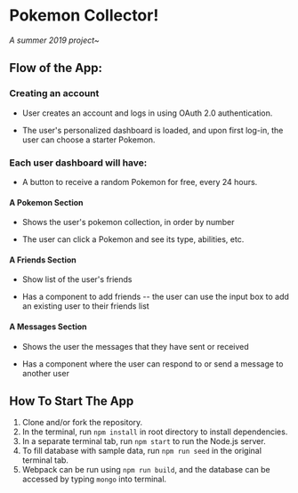 # Pokemon Collector!

*A summer 2019 project~*

## Flow of the App:

### Creating an account

- User creates an account and logs in using OAuth 2.0 authentication.

- The user's personalized dashboard is loaded, and upon first log-in, the user can choose a starter Pokemon.

### Each user dashboard will have:

- A button to receive a random Pokemon for free, every 24 hours.

#### A Pokemon Section

- Shows the user's pokemon collection, in order by number

- The user can click a Pokemon and see its type, abilities, etc.

#### A Friends Section

- Show list of the user's friends

- Has a component to add friends -- the user can use the input box to add an existing user to their friends list

#### A Messages Section
    
- Shows the user the messages that they have sent or received

- Has a component where the user can respond to or send a message to another user

## How To Start The App

1. Clone and/or fork the repository.
2. In the terminal, run `npm install` in root directory to install dependencies.
3. In a separate terminal tab, run `npm start` to run the Node.js server.
4. To fill database with sample data, run `npm run seed` in the original terminal tab.
5. Webpack can be run using `npm run build`, and the database can be accessed by typing `mongo` into terminal.